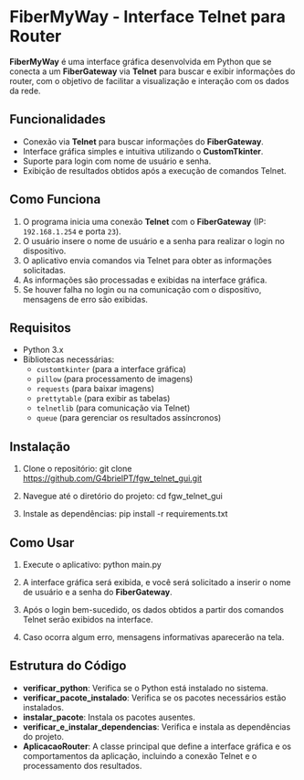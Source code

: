 # FiberMyWay - Interface Telnet para Router

**FiberMyWay** é uma interface gráfica desenvolvida em Python que se conecta a um **FiberGateway** via **Telnet** para buscar e exibir informações do router, com o objetivo de facilitar a visualização e interação com os dados da rede.

## Funcionalidades

- Conexão via **Telnet** para buscar informações do **FiberGateway**.
- Interface gráfica simples e intuitiva utilizando o **CustomTkinter**.
- Suporte para login com nome de usuário e senha.
- Exibição de resultados obtidos após a execução de comandos Telnet.

## Como Funciona

1. O programa inicia uma conexão **Telnet** com o **FiberGateway** (IP: `192.168.1.254` e porta `23`).
2. O usuário insere o nome de usuário e a senha para realizar o login no dispositivo.
3. O aplicativo envia comandos via Telnet para obter as informações solicitadas.
4. As informações são processadas e exibidas na interface gráfica.
5. Se houver falha no login ou na comunicação com o dispositivo, mensagens de erro são exibidas.

## Requisitos

- Python 3.x
- Bibliotecas necessárias:
  - `customtkinter` (para a interface gráfica)
  - `pillow` (para processamento de imagens)
  - `requests` (para baixar imagens)
  - `prettytable` (para exibir as tabelas)
  - `telnetlib` (para comunicação via Telnet)
  - `queue` (para gerenciar os resultados assíncronos)

## Instalação

1. Clone o repositório:
   git clone https://github.com/G4brielPT/fgw_telnet_gui.git

2. Navegue até o diretório do projeto:
   cd fgw_telnet_gui

3. Instale as dependências:
   pip install -r requirements.txt

## Como Usar

1. Execute o aplicativo:
   python main.py

2. A interface gráfica será exibida, e você será solicitado a inserir o nome de usuário e a senha do **FiberGateway**.

3. Após o login bem-sucedido, os dados obtidos a partir dos comandos Telnet serão exibidos na interface.

4. Caso ocorra algum erro, mensagens informativas aparecerão na tela.

## Estrutura do Código

- **verificar_python**: Verifica se o Python está instalado no sistema.
- **verificar_pacote_instalado**: Verifica se os pacotes necessários estão instalados.
- **instalar_pacote**: Instala os pacotes ausentes.
- **verificar_e_instalar_dependencias**: Verifica e instala as dependências do projeto.
- **AplicacaoRouter**: A classe principal que define a interface gráfica e os comportamentos da aplicação, incluindo a conexão Telnet e o processamento dos resultados.

